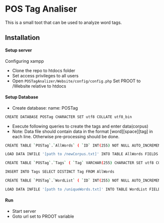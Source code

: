 # POS Tag Analiser
This is a small toot that can be used to analyze word tags.
## Installation
#### Setup server

Configuring xampp 
   * Clone the repo to htdocs folder
   * Set access privileges to all users 
   * Open
    ```
            POSTagAnalizer/Website/config/config.php
    ```
        Set PROOT to /Website relative to htdocs

#### Setup  Database

* Create database:
	name: POSTag
	
```sh
CREATE DATABASE POSTag CHARACTER SET utf8 COLLATE utf8_bin
```
* Execute following queries to create the tags and enter data(corpus)
* Note: Data file should contain data in the format [word][space][tag] in each line. Otherwise pre-processing should be done.
```sh
CREATE TABLE `POSTag`.`AllWords` ( `ID` INT(255) NOT NULL AUTO_INCREMENT , `Word` VARCHAR(255) CHARACTER SET utf8 COLLATE utf8_bin NOT NULL , `Tag` VARCHAR(255) CHARACTER SET utf8 COLLATE utf8_bin NOT NULL , PRIMARY KEY (`ID`)) ENGINE = InnoDB;

LOAD DATA INFILE '[path to /newCorpus.txt]' INTO TABLE AllWords FIELDS TERMINATED BY ' ' LINES TERMINATED BY '\n' (Word,Tag)

CREATE TABLE `POSTag`.`Tags` ( `Tag` VARCHAR(255) CHARACTER SET utf8 COLLATE utf8_bin NOT NULL ,    PRIMARY KEY  (`Tag`)) ENGINE = InnoDB;

INSERT INTO Tags SELECT DISTINCT Tag FROM AllWords

CREATE TABLE `POSTag`.`WordList` ( `ID` INT(255) NOT NULL AUTO_INCREMENT ,  `Word` VARCHAR(255) CHARACTER SET utf8 COLLATE utf8_bin NOT NULL ,  `Tags` VARCHAR(500) CHARACTER SET utf8 COLLATE utf8_bin NOT NULL ,  `Counts` VARCHAR(500) CHARACTER SET utf8 COLLATE utf8_bin NOT NULL ,    PRIMARY KEY  (`ID`)) ENGINE = InnoDB;

LOAD DATA INFILE '[path to /uniqueWords.txt]' INTO TABLE WordList FIELDS TERMINATED BY ' ' LINES TERMINATED BY '\n' (Word,Tags,Counts)

```

#### Run

* Start server
* Goto url set to PROOT variable
